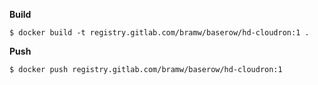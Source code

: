 **Build**

```
$ docker build -t registry.gitlab.com/bramw/baserow/hd-cloudron:1 .
```

**Push**

```
$ docker push registry.gitlab.com/bramw/baserow/hd-cloudron:1
```
